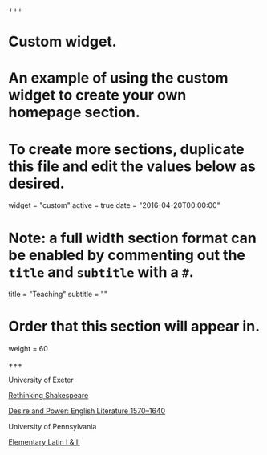 +++
# Custom widget.
# An example of using the custom widget to create your own homepage section.
# To create more sections, duplicate this file and edit the values below as desired.
widget = "custom"
active = true
date = "2016-04-20T00:00:00"

# Note: a full width section format can be enabled by commenting out the `title` and `subtitle` with a `#`.
title = "Teaching"
subtitle = ""

# Order that this section will appear in.
weight = 60

+++

University of Exeter

[Rethinking Shakespeare](https://humanities.exeter.ac.uk/english/modules/eas1041/)

[Desire and Power: English Literature 1570–1640](https://humanities.exeter.ac.uk/english/modules/eas2026/)


University of Pennsylvania

[Elementary Latin I & II](https://catalog.upenn.edu/courses/latn/)
